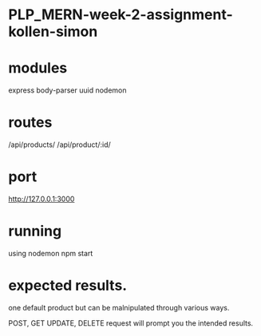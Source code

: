 # PLP_MERN-week-2-assignment-kollen-simon

# modules
express
body-parser
uuid
nodemon

# routes
/api/products/
/api/product/:id/

# port
http://127.0.0.1:3000

# running
using nodemon 
npm start


# expected results.
one default product but can be malnipulated through various ways.

POST, GET UPDATE, DELETE request will prompt you the intended results.
